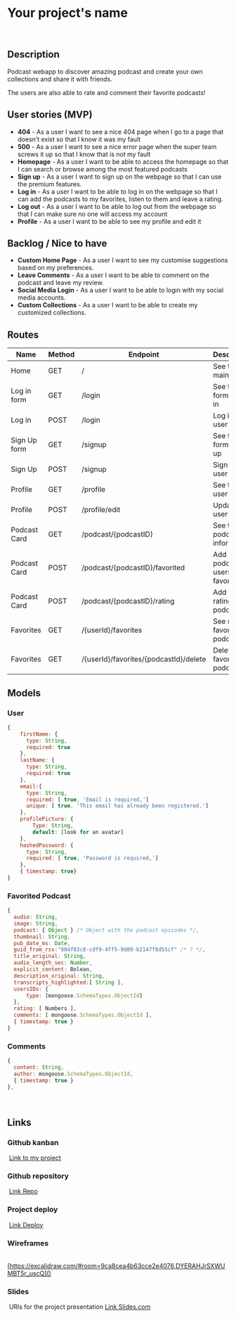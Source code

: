 # Your project's name
​
## Description
Podcast webapp to discover amazing podcast and create your own collections and share it with friends. 

The users are also able to rate and comment their favorite podcasts!
​
## User stories (MVP)
* **404** - As a user I want to see a nice 404 page when I go to a page that doesn’t exist so that I know it was my fault
​
* **500** - As a user I want to see a nice error page when the super team screws it up so that I know that is not my fault
​
* **Homepage** - As a user I want to be able to access the homepage so that I can search or browse among the most featured podcasts 
​
* **Sign up** - As a user I want to sign up on the webpage so that I can use the premium features.
​
* **Log in** - As a user I want to be able to log in on the webpage so that I can add the podcasts to my favorites, listen to them and leave a rating.
​
* **Log out** - As a user I want to be able to log out from the webpage so that I can make sure no one will access my account
​
* **Profile** - As a user I want to be able to see my profile and edit it
​
​
​
## Backlog / Nice to have
* **Custom Home Page** - As a user I want to see my customise suggestions based on my preferences.
​
* **Leave Comments** - As a user I want to be able to comment on the podcast and leave my review.
​
* **Social Media Login** - As a user I want to be able to login with my social media accounts.
​
* **Custom Collections** - As a user I want to be able to create my customized collections.
​
​
## Routes
| Name            | Method | Endpoint                      | Description                                      | Body                                | Redirects       |
| --------------- | ------ | ----------------------------- | ------------------------------------------------ | ----------------------------------  | --------------- |
| Home            | GET    | /                             | See the main page                                |                                     |                 |
| Log in form     | GET    | /login                        | See the form to log in                           |                                     |                 |
| Log in          | POST   | /login                        | Log in the user                                  | {mail, password}                    | /               |
| Sign Up form    | GET    | /signup                       | See the form to sign up                          |                                     |                 |
| Sign Up         | POST   | /signup                       | Sign up a user                                   | {mail, password}                    | /profile        |
| Profile         | GET    | /profile                      | See the user profile                             | {mail, username}                    |                 |
| Profile         | POST   | /profile/edit                 | Update the user profile                          | {mail, username}                    | /profile        |
| Podcast Card    | GET    | /podcast/{podcastID}       | See the podcast information                         | {podcastId, podcastInfo...}         |                 |
| Podcast Card    | POST   | /podcast/{podcastID}/favorited    | Add a podcast to users favorites             | {podcastId, podcastInfo...}         |/login or  /podcast/{podcastID}|
| Podcast Card    | POST   | /podcast/{podcastID}/rating    | Add a rating to a podcast                       | {podcastId, rating}                 |/login or  /podcast/{podcastID}|
| Favorites       | GET    | /{userId}/favorites           | See my favorited podcasts                        | {podcastId}                         |                  |
| Favorites       | GET    | /{userId}/favorites/{podcastId}/delete    | Delet a favorited podcast            | {podcastId}                          |/favorites       

## Models
### User
```js
{
    firstName: { 
      type: String,
      required: true
    },
    lastName: { 
      type: String,
      required: true
    },
    email:{ 
      type: String,
      required: [ true, 'Email is required,']
      unique: [ true, 'This email has already been registered.']
    },
    profilePicture: {
        Type: String,
        default: [look for an avatar]
    },
    hashedPassword: { 
      type: String,
      required: [ true, 'Password is required,']
    },
    { timestamp: true} 
}
```
### Favorited Podcast
```js
{ 
  audio: String,
  image: String,
  podcast: { Object } /* Object with the podcast episodes */,
  thumbnail: String,
  pub_date_ms: Date,
  guid_from_rss:"004f03c8-cdf9-4ff5-9d89-b2147f8d55cf" /* ? */,
  title_original: String,
  audio_length_sec: Number,
  explicit_content: Bolean,
  description_original: String,
  transcripts_highlighted:[ String ],
  usersIDs: {
      type: [mongoose.SchemaTypes.ObjectId]
  },
  rating: [ Numbers ],
  comments: [ mongoose.SchemaTypes.ObjectId ],
  { timestamp: true } 
}
```
### Comments
```js
{   
  content: String,
  author: mongoose.SchemaTypes.ObjectId,
  { timestamp: true } 
},
```
​
## Links
### Github kanban
​
[Link to my project]()
​
### Github repository
​
[Link Repo]()
​
### Project deploy
​
[Link Deploy]()
​
### Wireframes
​
[https://excalidraw.com/#room=9ca8cea4b63cce2e4076,DYERAHJrSXWUMBT5r_uscQ]()
​
### Slides
​
URls for the project presentation
[Link Slides.com]()
